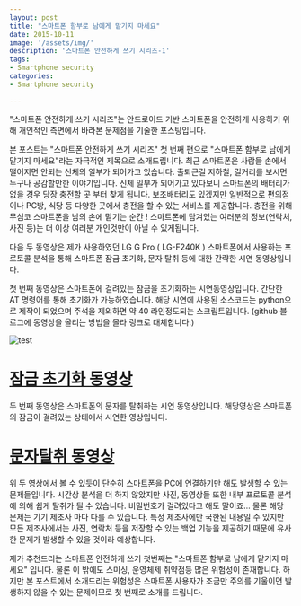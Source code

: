 ```yaml
---
layout: post
title: "스마트폰 함부로 남에게 맡기지 마세요"
date: 2015-10-11
image: '/assets/img/'
description: '스마트폰 안전하게 쓰기 시리즈-1'
tags:
- Smartphone security 
categories:
- Smartphone security 

---
```


"스마트폰 안전하게 쓰기 시리즈"는 안드로이드 기반 스마트폰을 안전하게 사용하기 위해 개인적인 측면에서 바라본 문제점을 기술한 포스팅입니다.  

본 포스트는 "스마트폰 안전하게 쓰기 시리즈" 첫 번째 편으로 "스마트폰 함부로 남에게 맡기지 마세요"라는 자극적인 제목으로 소개드립니다. 최근 스마트폰은 사람들 손에서 떨어지면 안되는 신체의 일부가 되어가고 있습니다. 출퇴근길 지하철, 길거리를 보시면 누구나 공감할만한 이야기입니다. 신체 일부가 되어가고 있다보니 스마트폰의 배터리가 없을 경우 당장 충전할 곳 부터 찾게 됩니다. 보조배터리도 있겠지만 일반적으로 편의점이나 PC방, 식당 등 다양한 곳에서 충전을 할 수 있는 서비스를 제공합니다. 충전을 위해 무심코 스마트폰을 남의 손에 맡기는 순간 ! 스마트폰에 담겨있는 여러분의 정보(연락처, 사진 등)는 더 이상 여러분 개인것만이 아닐 수 있게됩니다.      

다음 두 동영상은 제가 사용하였던 LG G Pro ( LG-F240K ) 스마트폰에서 사용하는 프로토콜 분석을 통해 스마트폰 잠금 초기화, 문자 탈취 등에 대한 간략한 시연 동영상입니다.      

첫 번째 동영상은 스마트폰에 걸려있는 잠금을 초기화하는 시연동영상입니다. 간단한 AT 명령어를 통해 초기화가 가능하였습니다. 해당 시연에 사용된 소스코드는 python으로 제작이 되었으며 주석을 제외하면 약 40 라인정도되는 스크립트입니다. (github 블로그에 동영상을 올리는 방법을 몰라 링크로 대체합니다.)

![test](blog-author.jpg)

# [잠금 초기화 동영상](https://www.facebook.com/mptstory/videos/376725099147154/?l=43775763977805840) 

두 번째 동영상은 스마트폰의 문자를 탈취하는 시연 동영상입니다. 해당영상은 스마트폰의 잠금이 걸려있는 상태에서 시연한 영상입니다.    

# [문자탈취 동영상](https://www.facebook.com/mptstory/videos/377996112353386/?l=2667146344836396063)

위 두 영상에서 볼 수 있듯이 단순히 스마트폰을 PC에 연결하기만 해도 발생할 수 있는 문제들입니다. 시간상 분석을 더 하지 않았지만 사진, 동영상들 또한 내부 프로토콜 분석에 의해 쉽게 탈취가 될 수 있습니다. 비밀번호가 걸려있다고 해도 말이죠... 물론 해당 문제는 기기 제조사 마다 다를 수 있습니다. 특정 제조사에만 국한된 내용일 수 있지만 모든 제조사에서는 사진, 연락처 등을 저장할 수 있는 백업 기능을 제공하기 때문에 유사한 문제가 발생할 수 있을 것이라 예상합니다. 

제가 추천드리는 스마트폰 안전하게 쓰기 첫번째는 "스마트폰 함부로 남에게 맡기지 마세요" 입니다. 물론 이 밖에도 스미싱, 운영체제 취약점등 많은 위험성이 존재합니다. 하지만 본 포스트에서 소개드리는 위험성은 스마트폰 사용자가 조금만 주의를 기울이면 발생하지 않을 수 있는 문제이므로 첫 번째로 소개를 드립니다. 

   